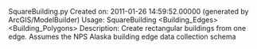 SquareBuilding.py
Created on: 2011-01-26 14:59:52.00000
  (generated by ArcGIS/ModelBuilder)
Usage: SquareBuilding <Building_Edges> <Building_Polygons>
Description:
Create rectangular buildings from one edge.
Assumes the NPS Alaska building edge data collection schema
